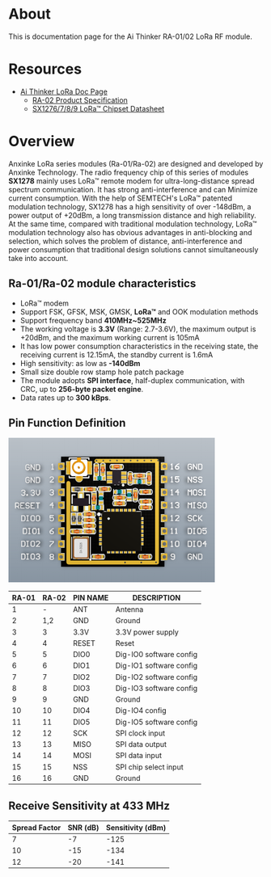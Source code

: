 # About

This is documentation page for the Ai Thinker RA-01/02 LoRa RF module. 

# Resources 
 - [Ai Thinker LoRa Doc Page](https://docs.ai-thinker.com/en/lora/man)
   - [RA-02 Product Specification](docs/datasheet-LoRaModule-RA02-v1_1.pdf)
   - [SX1276/7/8/9 LoRa™ Chipset Datasheet](docs/Datasheet-SX1276-7-8-9_W_APP_V7.pdf)

# Overview

Anxinke LoRa series modules (Ra-01/Ra-02) are designed and developed by Anxinke Technology. The radio frequency chip of this series of modules **SX1278** mainly uses LoRa™ remote modem for ultra-long-distance spread spectrum communication. It has strong anti-interference and can Minimize current consumption. With the help of SEMTECH's LoRa™ patented modulation technology, SX1278 has a high sensitivity of over -148dBm, a power output of +20dBm, a long transmission distance and high reliability. At the same time, compared with traditional modulation technology, LoRa™ modulation technology also has obvious advantages in anti-blocking and selection, which solves the problem of distance, anti-interference and power consumption that traditional design solutions cannot simultaneously take into account.

## Ra-01/Ra-02 module characteristics

- LoRa™ modem
- Support FSK, GFSK, MSK, GMSK, **LoRa™** and OOK modulation methods
- Support frequency band **410MHz~525MHz**
- The working voltage is **3.3V** (Range: 2.7-3.6V), the maximum output is +20dBm, and the maximum working current is 105mA
- It has low power consumption characteristics in the receiving state, the receiving current is 12.15mA, the standby current is 1.6mA
- High sensitivity: as low as **-140dBm**
- Small size double row stamp hole patch package
- The module adopts **SPI interface**, half-duplex communication, with CRC, up to **256-byte packet engine**.
- Data rates up to **300 kBps**.

## Pin Function Definition

![RA 02 Pin Diagram](images/RA-02-pin.png)

| **RA-01** | **RA-02** | **PIN NAME** | **DESCRIPTION** |
|--------|--------|--------|--------|
| 1 | - | ANT | Antenna    |
| 2 | 1,2 | GND | Ground    |
| 3 | 3 | 3.3V | 3.3V power supply  |
| 4 | 4 | RESET | Reset    |
| 5 | 5 | DIO0 | Dig-IO0 software config |
| 6 | 6 | DIO1 | Dig-IO1 software config |
| 7 | 7 | DIO2 | Dig-IO2 software config |
| 8 | 8 | DIO3 | Dig-IO3 software config |
| 9 | 9 | GND | Ground    |
| 10 | 10 | DIO4 | Dig-IO4 config |
| 11 | 11 | DIO5 | Dig-IO5 software config |
| 12 | 12 | SCK | SPI clock input  |
| 13 | 13 | MISO | SPI data output  |
| 14 | 14 | MOSI | SPI data input  |
| 15 | 15 | NSS | SPI chip select input |
| 16 | 16 | GND | Ground    |


## Receive Sensitivity at 433 MHz

| Spread Factor | SNR (dB) | Sensitivity (dBm) |
|--------|--------|--------|
| 7 | -7 | -125 |
| 10 | -15 | -134 |
| 12 | -20 | -141 |
